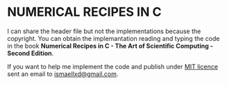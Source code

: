 # NUMERICAL RECIPES IN C

I can share the header file but not the implementations because the copyright.
You can obtain the implemantation reading and typing the code in the book
**Numerical Recipes in C - The Art of Scientific Computing - Second Edition**.

If you want to help me implement the code and publish under [MIT licence](https://mit-license.org/)
sent an email to [ismaellxd@gmail.com](mailto:ismaellxd@gmail.com).
